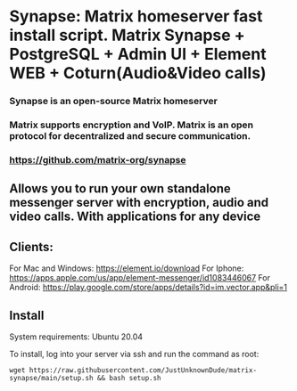 
# Synapse: Matrix homeserver fast install script. Matrix Synapse + PostgreSQL + Admin UI + Element WEB + Coturn(Audio&amp;Video calls)


### Synapse is an open-source Matrix homeserver
### Matrix supports encryption and VoIP. Matrix is ​​an open protocol for decentralized and secure communication.
### https://github.com/matrix-org/synapse


## Allows you to run your own standalone messenger server with encryption, audio and video calls. With applications for any device


## Clients:
For Mac and Windows: https://element.io/download
For Iphone: https://apps.apple.com/us/app/element-messenger/id1083446067
For Android: https://play.google.com/store/apps/details?id=im.vector.app&pli=1


## Install 
System requirements:
Ubuntu 20.04

To install, log into your server via ssh and run the command as root:
```
wget https://raw.githubusercontent.com/JustUnknownDude/matrix-synapse/main/setup.sh && bash setup.sh
```

